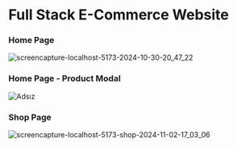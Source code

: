 # Full Stack E-Commerce Website
### Home Page
![screencapture-localhost-5173-2024-10-30-20_47_22](https://github.com/user-attachments/assets/1349368f-0ea5-4baf-9696-b27850a627db)
### Home Page - Product Modal
![Adsız](https://github.com/user-attachments/assets/5897a777-26cb-4e06-9227-7557d6dc92cb)
### Shop Page
![screencapture-localhost-5173-shop-2024-11-02-17_03_06](https://github.com/user-attachments/assets/93f202bb-2952-4ed4-ad79-86425f28a569)


